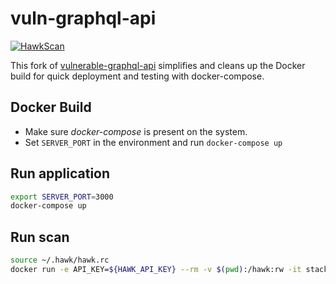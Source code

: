 # vuln-graphql-api

[![HawkScan](https://github.com/cianmce/vuln-graphql-api/actions/workflows/hawkscan.yml/badge.svg)](https://github.com/cianmce/vuln-graphql-api/actions/workflows/hawkscan.yml)

This fork of [vulnerable-graphql-api](https://github.com/CarveSystems/vulnerable-graphql-api) simplifies 
and cleans up the Docker build for quick deployment and testing with docker-compose. 

## Docker Build

 - Make sure _docker-compose_ is present on the system.
 - Set `SERVER_PORT` in the environment and run `docker-compose up` 
 
## Run application
```bash
export SERVER_PORT=3000
docker-compose up
```

## Run scan
```sh
source ~/.hawk/hawk.rc
docker run -e API_KEY=${HAWK_API_KEY} --rm -v $(pwd):/hawk:rw -it stackhawk/hawkscan:latest
```
